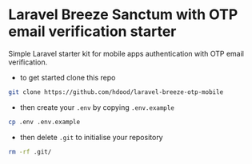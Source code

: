 # Laravel Breeze Sanctum with OTP email verification starter

Simple Laravel starter kit for mobile apps authentication with OTP email verification. 

- to get started clone this repo

```bash
git clone https://github.com/hdood/laravel-breeze-otp-mobile
```
- then create your `.env` by copying `.env.example`

```bash
cp .env .env.example
```

- then delete `.git`  to initialise your repository

```bash
rm -rf .git/
```


